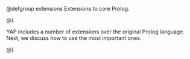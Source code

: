 
@defgroup extensions   Extensions to core Prolog.

@{ 


YAP includes a number of extensions over the original Prolog
language. Next, we discuss how to use the most important ones.


@}
